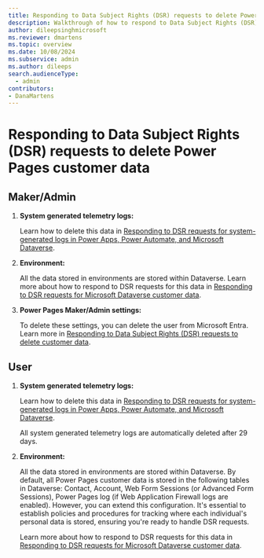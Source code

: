 ```yaml
---
title: Responding to Data Subject Rights (DSR) requests to delete Power Pages customer data
description: Walkthrough of how to respond to Data Subject Rights (DSR) requests to delete Power Pages customer data.
author: dileepsinghmicrosoft
ms.reviewer: dmartens
ms.topic: overview
ms.date: 10/08/2024
ms.subservice: admin
ms.author: dileeps
search.audienceType: 
  - admin
contributors:
- DanaMartens 
---
```


# Responding to Data Subject Rights (DSR) requests to delete Power Pages customer data

## Maker/Admin

1. **System generated telemetry logs:**

    Learn how to delete this data in [Responding to DSR requests for system-generated logs in Power Apps, Power Automate, and Microsoft Dataverse](/power-platform/admin/powerapps-privacy-dsr-guide-systemlogs).

1. **Environment:**

    All the data stored in environments are stored within Dataverse. Learn more about how to respond to DSR requests for this data in [Responding to DSR requests for Microsoft Dataverse customer data](/power-platform/admin/dataverse-privacy-dsr-guide).

1. **Power Pages Maker/Admin settings:**

    To delete these settings, you can delete the user from Microsoft Entra. Learn more in [Responding to Data Subject Rights (DSR) requests to delete customer data](/power-platform/admin/powerapps-privacy-delete-dsr).

## User

1. **System generated telemetry logs:**

    Learn how to delete this data in [Responding to DSR requests for system-generated logs in Power Apps, Power Automate, and Microsoft Dataverse](/power-platform/admin/powerapps-privacy-dsr-guide-systemlogs).

    All system generated telemetry logs are automatically deleted after 29 days.

1. **Environment:**

    All the data stored in environments are stored within Dataverse. By default, all Power Pages customer data is stored in the following tables in Dataverse: Contact, Account, Web Form Sessions (or Advanced Form Sessions), Power Pages log (if Web Application Firewall logs are enabled). However, you can extend this configuration. It's essential to establish policies and procedures for tracking where each individual's personal data is stored, ensuring you're ready to handle DSR requests.

    Learn more about how to respond to DSR requests for this data in [Responding to DSR requests for Microsoft Dataverse customer data](/power-platform/admin/dataverse-privacy-dsr-guide).
